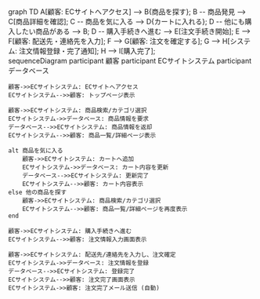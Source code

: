 <div class="mermaid">
graph TD
    A[顧客: ECサイトへアクセス] --> B{商品を探す};
    B -- 商品発見 --> C[商品詳細を確認];
    C -- 商品を気に入る --> D{カートに入れる};
    D -- 他にも購入したい商品がある --> B;
    D -- 購入手続きへ進む --> E[注文手続き開始];
    E --> F[顧客: 配送先・連絡先を入力];
    F --> G[顧客: 注文を確定する];
    G --> H[システム: 注文情報登録・完了通知];
    H --> I[購入完了];
 </div>


<div class="mermaid">
 sequenceDiagram
    participant 顧客
    participant ECサイトシステム
    participant データベース

    顧客->>ECサイトシステム: ECサイトへアクセス
    ECサイトシステム-->>顧客: トップページ表示

    顧客->>ECサイトシステム: 商品検索/カテゴリ選択
    ECサイトシステム->>データベース: 商品情報を要求
    データベース-->>ECサイトシステム: 商品情報を返却
    ECサイトシステム-->>顧客: 商品一覧/詳細ページ表示

    alt 商品を気に入る
        顧客->>ECサイトシステム: カートへ追加
        ECサイトシステム->>データベース: カート内容を更新
        データベース-->>ECサイトシステム: 更新完了
        ECサイトシステム-->>顧客: カート内容表示
    else 他の商品を探す
        顧客->>ECサイトシステム: 商品検索/カテゴリ選択
        ECサイトシステム-->>顧客: 商品一覧/詳細ページを再度表示
    end

    顧客->>ECサイトシステム: 購入手続きへ進む
    ECサイトシステム-->>顧客: 注文情報入力画面表示

    顧客->>ECサイトシステム: 配送先/連絡先を入力し、注文確定
    ECサイトシステム->>データベース: 注文情報を登録
    データベース-->>ECサイトシステム: 登録完了
    ECサイトシステム-->>顧客: 注文完了画面表示
    ECサイトシステム->>顧客: 注文完了メール送信 (自動)
</div>